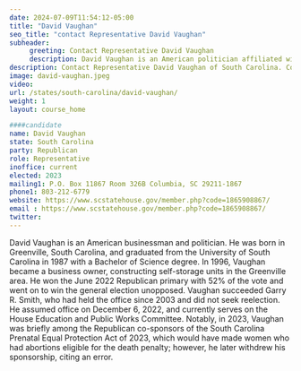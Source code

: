 ```yaml
---
date: 2024-07-09T11:54:12-05:00
title: "David Vaughan"
seo_title: "contact Representative David Vaughan"
subheader:
     greeting: Contact Representative David Vaughan
     description: David Vaughan is an American politician affiliated with the Republican Party. He is a member of the South Carolina House of Representatives, representing District 27. He assumed office on November 14, 2022.
description: Contact Representative David Vaughan of South Carolina. Contact information for David Vaughan includes email address, phone number, and mailing address.
image: david-vaughan.jpeg
video:
url: /states/south-carolina/david-vaughan/
weight: 1
layout: course_home

####candidate
name: David Vaughan
state: South Carolina
party: Republican
role: Representative
inoffice: current
elected: 2023
mailing1: P.O. Box 11867 Room 326B Columbia, SC 29211-1867
phone1: 803-212-6779
website: https://www.scstatehouse.gov/member.php?code=1865908867/
email : https://www.scstatehouse.gov/member.php?code=1865908867/
twitter: 
---
```

David Vaughan is an American businessman and politician. He was born in Greenville, South Carolina, and graduated from the University of South Carolina in 1987 with a Bachelor of Science degree. In 1996, Vaughan became a business owner, constructing self-storage units in the Greenville area. He won the June 2022 Republican primary with 52% of the vote and went on to win the general election unopposed. Vaughan succeeded Garry R. Smith, who had held the office since 2003 and did not seek reelection. He assumed office on December 6, 2022, and currently serves on the House Education and Public Works Committee. Notably, in 2023, Vaughan was briefly among the Republican co-sponsors of the South Carolina Prenatal Equal Protection Act of 2023, which would have made women who had abortions eligible for the death penalty; however, he later withdrew his sponsorship, citing an error. 
